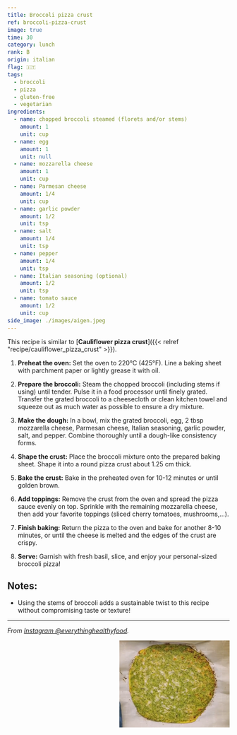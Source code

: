 ```yaml
---
title: Broccoli pizza crust
ref: broccoli-pizza-crust
image: true
time: 30
category: lunch
rank: B
origin: italian
flag: 🇮🇹
tags:
  - broccoli
  - pizza
  - gluten-free
  - vegetarian
ingredients:
  - name: chopped broccoli steamed (florets and/or stems)
    amount: 1
    unit: cup
  - name: egg
    amount: 1
    unit: null
  - name: mozzarella cheese
    amount: 1
    unit: cup
  - name: Parmesan cheese
    amount: 1/4
    unit: cup
  - name: garlic powder
    amount: 1/2
    unit: tsp
  - name: salt
    amount: 1/4
    unit: tsp
  - name: pepper
    amount: 1/4
    unit: tsp
  - name: Italian seasoning (optional)
    amount: 1/2
    unit: tsp
  - name: tomato sauce
    amount: 1/2
    unit: cup
side_image: ./images/aigen.jpeg
---
```


This recipe is similar to [**Cauliflower pizza crust**]({{< relref "recipe/cauliflower_pizza_crust" >}}).

1. **Preheat the oven:**
Set the oven to 220°C (425°F). Line a baking sheet with parchment paper or lightly grease it with oil.

2. **Prepare the broccoli:**
Steam the chopped broccoli (including stems if using) until tender. Pulse it in a food processor until finely grated. Transfer the grated broccoli to a cheesecloth or clean kitchen towel and squeeze out as much water as possible to ensure a dry mixture.

3. **Make the dough:**
In a bowl, mix the grated broccoli, egg, 2 tbsp mozzarella cheese, Parmesan cheese, Italian seasoning, garlic powder, salt, and pepper. Combine thoroughly until a dough-like consistency forms.

4. **Shape the crust:**
Place the broccoli mixture onto the prepared baking sheet. Shape it into a round pizza crust about 1.25 cm thick. 

5. **Bake the crust:**
Bake in the preheated oven for 10-12 minutes or until golden brown.

6. **Add toppings:**
Remove the crust from the oven and spread the pizza sauce evenly on top. Sprinkle with the remaining mozzarella cheese, then add your favorite toppings (sliced cherry tomatoes, mushrooms,...).

7. **Finish baking:**
Return the pizza to the oven and bake for another 8-10 minutes, or until the cheese is melted and the edges of the crust are crispy.

8. **Serve:**
Garnish with fresh basil, slice, and enjoy your personal-sized broccoli pizza!

## Notes:
- Using the stems of broccoli adds a sustainable twist to this recipe without compromising taste or texture!


---

_From [Instagram @everythinghealthyfood](https://www.instagram.com/p/B_kntaohcXy/?utm_source=ig_web_copy_link)._

<img src="images/broccoli_pizza_crust.png" style="width:250px; float:right;"/>
